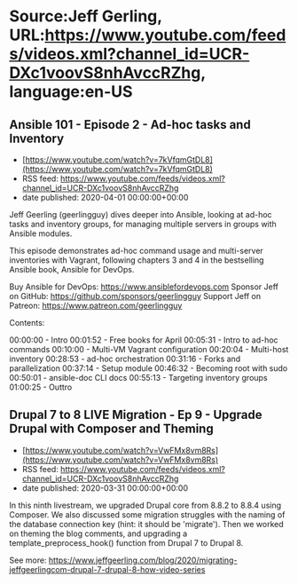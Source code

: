 # Source:Jeff Gerling, URL:https://www.youtube.com/feeds/videos.xml?channel_id=UCR-DXc1voovS8nhAvccRZhg, language:en-US

## Ansible 101 - Episode 2 - Ad-hoc tasks and Inventory
 - [https://www.youtube.com/watch?v=7kVfqmGtDL8](https://www.youtube.com/watch?v=7kVfqmGtDL8)
 - RSS feed: https://www.youtube.com/feeds/videos.xml?channel_id=UCR-DXc1voovS8nhAvccRZhg
 - date published: 2020-04-01 00:00:00+00:00

Jeff Geerling (geerlingguy) dives deeper into Ansible, looking at ad-hoc tasks and inventory groups, for managing multiple servers in groups with Ansible modules.

This episode demonstrates ad-hoc command usage and multi-server inventories with Vagrant, following chapters 3 and 4 in the bestselling Ansible book, Ansible for DevOps.

Buy Ansible for DevOps: https://www.ansiblefordevops.com
Sponsor Jeff on GitHub: https://github.com/sponsors/geerlingguy
Support Jeff on Patreon: https://www.patreon.com/geerlingguy

Contents:

00:00:00 - Intro
00:01:52 - Free books for April
00:05:31 - Intro to ad-hoc commands
00:10:00 - Multi-VM Vagrant configuration
00:20:04 - Multi-host inventory
00:28:53 - ad-hoc orchestration
00:31:16 - Forks and parallelization
00:37:14 - Setup module
00:46:32 - Becoming root with sudo
00:50:01 - ansible-doc CLI docs
00:55:13 - Targeting inventory groups
01:00:25 - Outtro

## Drupal 7 to 8 LIVE Migration - Ep 9 - Upgrade Drupal with Composer and Theming
 - [https://www.youtube.com/watch?v=VwFMx8vm8Rs](https://www.youtube.com/watch?v=VwFMx8vm8Rs)
 - RSS feed: https://www.youtube.com/feeds/videos.xml?channel_id=UCR-DXc1voovS8nhAvccRZhg
 - date published: 2020-03-31 00:00:00+00:00

In this ninth livestream, we upgraded Drupal core from 8.8.2 to 8.8.4 using Composer. We also discussed some migration struggles with the naming of the database connection key (hint: it should be 'migrate'). Then we worked on theming the blog comments, and upgrading a template_preprocess_hook() function from Drupal 7 to Drupal 8.

See more: https://www.jeffgeerling.com/blog/2020/migrating-jeffgeerlingcom-drupal-7-drupal-8-how-video-series

